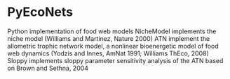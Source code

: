 # PyEcoNets

Python implementation of food web models
NicheModel implements the niche model (Williams and Martinez, Nature 2000)
ATN implement the allometric trophic network model, a nonlinear bioenergetic model of food web dynamics (Yodzis and Innes, AmNat 1991; Williams ThEco, 2008)
Sloppy implements sloppy parameter sensitivity analysis of the ATN based on Brown and Sethna, 2004
